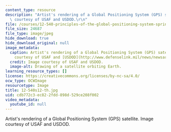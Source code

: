 ```yaml
---
content_type: resource
description: "Artist's rendering of a Global Positioning System (GPS) satellite. Image\
  \ courtesy of USAF and USDOD.\r\n"
file: /courses/12-540-principles-of-the-global-positioning-system-spring-2012/cdb772c3ec822fdd898d529ce208f002_12-540s12-th.jpg
file_size: 24687
file_type: image/jpeg
hide_download: true
hide_download_original: null
image_metadata:
  caption: Artist's rendering of a Global Positioning System (GPS) satellite. (Image
    courtesy of USAF and [USDOD](http://www.defenselink.mil/news/newsarticle.aspx?id=42805).)
  credit: Image courtesy of USAF and USDOD.
  image-alt: Drawing of a satellite orbiting Earth.
learning_resource_types: []
license: https://creativecommons.org/licenses/by-nc-sa/4.0/
ocw_type: OCWImage
resourcetype: Image
title: 12-540s12-th.jpg
uid: cdb772c3-ec82-2fdd-898d-529ce208f002
video_metadata:
  youtube_id: null
---
```

Artist's rendering of a Global Positioning System (GPS) satellite. Image courtesy of USAF and USDOD.
